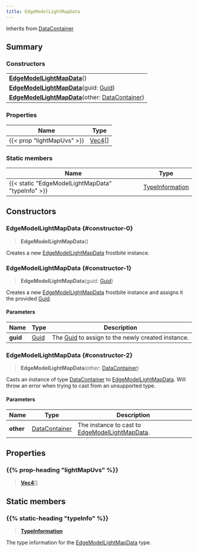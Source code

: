 ```yaml
---
title: EdgeModelLightMapData
---
```


Inherits from [DataContainer](/vext/ref/shared/type/datacontainer)

## Summary

### Constructors

|  |
| --- |
| **[EdgeModelLightMapData](#constructor-0)**() |
| **[EdgeModelLightMapData](#constructor-1)**(guid: [Guid](/vext/ref/shared/type/guid)) |
| **[EdgeModelLightMapData](#constructor-2)**(other: [DataContainer](/vext/ref/shared/type/datacontainer)) |

### Properties

| Name | Type |
| ---- | ---- |
| {{< prop "lightMapUvs" >}} | [Vec4](/vext/ref/shared/type/vec4)[] |

### Static members

| Name | Type |
| ---- | ---- |
| {{< static "EdgeModelLightMapData" "typeInfo" >}} | [TypeInformation](/vext/ref/shared/type/typeinformation) |

## Constructors

### EdgeModelLightMapData {#constructor-0}

> **EdgeModelLightMapData**()

Creates a new [EdgeModelLightMapData](/vext/ref/fb/edgemodellightmapdata) frostbite instance.

### EdgeModelLightMapData {#constructor-1}

> **EdgeModelLightMapData**(guid: [Guid](/vext/ref/shared/type/guid))

Creates a new [EdgeModelLightMapData](/vext/ref/fb/edgemodellightmapdata) frostbite instance and assigns it the provided [Guid](/vext/ref/shared/type/guid).

#### Parameters

| Name | Type | Description |
| ---- | ---- | ----------- |
| **guid** | [Guid](/vext/ref/shared/type/guid) | The [Guid](/vext/ref/shared/type/guid) to assign to the newly created instance. |

### EdgeModelLightMapData {#constructor-2}

> **EdgeModelLightMapData**(other: [DataContainer](/vext/ref/shared/type/datacontainer))

Casts an instance of type [DataContainer](/vext/ref/shared/type/datacontainer) to [EdgeModelLightMapData](/vext/ref/fb/edgemodellightmapdata). Will throw an error when trying to cast from an unsupported type.

#### Parameters

| Name | Type | Description |
| ---- | ---- | ----------- |
| **other** | [DataContainer](/vext/ref/shared/type/datacontainer) | The instance to cast to [EdgeModelLightMapData](/vext/ref/fb/edgemodellightmapdata). |

## Properties

### {{% prop-heading "lightMapUvs" %}}

> **[Vec4](/vext/ref/shared/type/vec4)**[]

## Static members

### {{% static-heading "typeInfo" %}}

> **[TypeInformation](/vext/ref/shared/type/typeinformation)**

The type information for the [EdgeModelLightMapData](/vext/ref/fb/edgemodellightmapdata) type.

